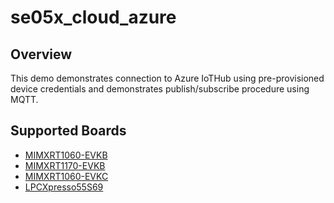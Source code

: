 # se05x_cloud_azure

## Overview

This demo demonstrates connection to Azure IoTHub using pre-provisioned device
credentials and demonstrates publish/subscribe procedure using MQTT.

## Supported Boards
- [MIMXRT1060-EVKB](../../_boards/evkbmimxrt1060/se_hostlib_examples/se05x_cloud_azure/example_board_readme.md)
- [MIMXRT1170-EVKB](../../_boards/evkbmimxrt1170/se_hostlib_examples/se05x_cloud_azure/example_board_readme.md)
- [MIMXRT1060-EVKC](../../_boards/evkcmimxrt1060/se_hostlib_examples/se05x_cloud_azure/example_board_readme.md)
- [LPCXpresso55S69](../../_boards/lpcxpresso55s69/se_hostlib_examples/se05x_cloud_azure/example_board_readme.md)
